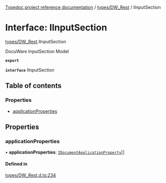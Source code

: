 [Typedoc project reference documentation](../README.md) / [types/DW_Rest](../modules/types_dw_rest.md) / IInputSection

# Interface: IInputSection

[types/DW_Rest](../modules/types_dw_rest.md).IInputSection

DocuWare InputSection Model

**`export`**

**`interface`** IInputSection

## Table of contents

### Properties

- [applicationProperties](types_dw_rest.iinputsection.md#applicationproperties)

## Properties

### applicationProperties

• **applicationProperties**: [`IDocumentApplicationProperty`](types_dw_rest.idocumentapplicationproperty.md)[]

#### Defined in

[types/DW_Rest.d.ts:234](https://github.com/DocuWare/REST-Sample-TS/blob/beb3ada/src/types/DW_Rest.d.ts#L234)
